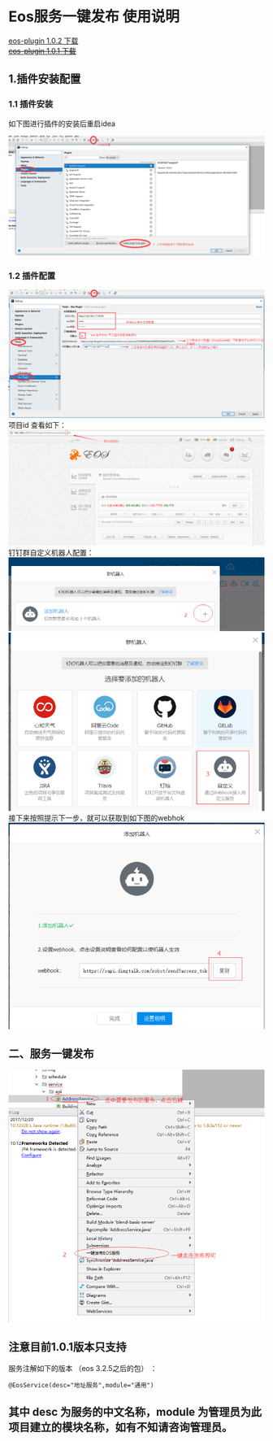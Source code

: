 # Eos服务一键发布 使用说明

[eos-plugin 1.0.2 下载](http://192.168.0.62:7878/resource/eos-plugin1.0.2.zip)  
~~[eos-plugin 1.0.1 下载](http://192.168.0.62:7878/resource/eos-plugin1.0.1.zip)~~
## 1.插件安装配置
### 1.1 插件安装

如下图进行插件的安装后重启idea

![插件安装](images/install.png)

### 1.2 插件配置

![插件配置](images/config.png)  
项目id 查看如下：  
![插件配置](images/appid.png)  
钉钉群自定义机器人配置：  
![自定义机器人](images/webhok1.png)  
![自定义机器人](images/webhok2.png)  
接下来按照提示下一步，就可以获取到如下图的webhok  
![自定义机器人](images/webhok3.png)
## 二、服务一键发布
![一键发布](images/publish.png)
## 注意目前1.0.1版本只支持
 服务注解如下的版本 （eos 3.2.5之后的包） ：
```
@EosService(desc="地址服务",module="通用")
```
## 其中 desc 为服务的中文名称，module 为管理员为此项目建立的模块名称，如有不知请咨询管理员。
